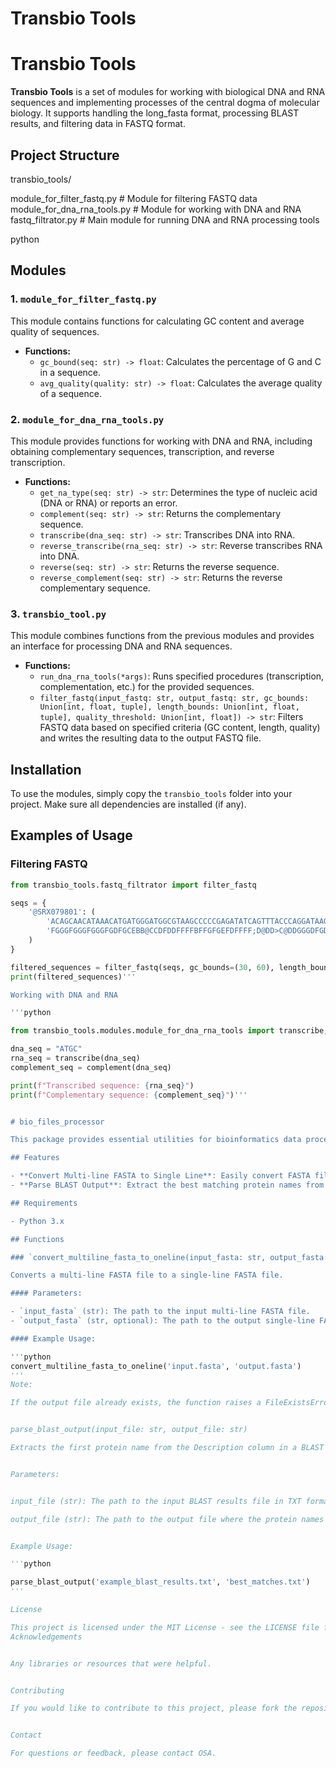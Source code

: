 # Transbio Tools

# Transbio Tools

**Transbio Tools** is a set of modules for working with biological DNA and RNA sequences and implementing processes of the central dogma of molecular biology. It supports handling the long_fasta format, processing BLAST results, and filtering data in FASTQ format.

## Project Structure

transbio_tools/

module_for_filter_fastq.py  # Module for filtering FASTQ data
module_for_dna_rna_tools.py # Module for working with DNA and RNA
fastq_filtrator.py  # Main module for running DNA and RNA processing tools


python

## Modules

### 1. `module_for_filter_fastq.py`

This module contains functions for calculating GC content and average quality of sequences.

- **Functions:**
  - `gc_bound(seq: str) -> float`: Calculates the percentage of G and C in a sequence.
  - `avg_quality(quality: str) -> float`: Calculates the average quality of a sequence.

### 2. `module_for_dna_rna_tools.py`

This module provides functions for working with DNA and RNA, including obtaining complementary sequences, transcription, and reverse transcription.

- **Functions:**
  - `get_na_type(seq: str) -> str`: Determines the type of nucleic acid (DNA or RNA) or reports an error.
  - `complement(seq: str) -> str`: Returns the complementary sequence.
  - `transcribe(dna_seq: str) -> str`: Transcribes DNA into RNA.
  - `reverse_transcribe(rna_seq: str) -> str`: Reverse transcribes RNA into DNA.
  - `reverse(seq: str) -> str`: Returns the reverse sequence.
  - `reverse_complement(seq: str) -> str`: Returns the reverse complementary sequence.

### 3. `transbio_tool.py`

This module combines functions from the previous modules and provides an interface for processing DNA and RNA sequences.

- **Functions:**
  - `run_dna_rna_tools(*args)`: Runs specified procedures (transcription, complementation, etc.) for the provided sequences.
  - `filter_fastq(input_fastq: str, output_fastq: str, gc_bounds: Union[int, float, tuple], length_bounds: Union[int, float, tuple], quality_threshold: Union[int, float]) -> str`: Filters FASTQ data based on specified criteria (GC content, length, quality) and writes the resulting data to the output FASTQ file.

## Installation

To use the modules, simply copy the `transbio_tools` folder into your project. Make sure all dependencies are installed (if any).

## Examples of Usage

### Filtering FASTQ

```python
from transbio_tools.fastq_filtrator import filter_fastq

seqs = {
    '@SRX079801': (
        'ACAGCAACATAAACATGATGGGATGGCGTAAGCCCCCGAGATATCAGTTTACCCAGGATAAGAGATTAAATTATGAGCAACATTATTAA',
        'FGGGFGGGFGGGFGDFGCEBB@CCDFDDFFFFBFFGFGEFDFFFF;D@DD>C@DDGGGDFGDGG?GFGFEGFGGEF@FDGGGFGFBGGD'
    )
}

filtered_sequences = filter_fastq(seqs, gc_bounds=(30, 60), length_bounds=(0, 100), quality_threshold=20)
print(filtered_sequences)'''

Working with DNA and RNA

'''python

from transbio_tools.modules.module_for_dna_rna_tools import transcribe, complement

dna_seq = "ATGC"
rna_seq = transcribe(dna_seq)
complement_seq = complement(dna_seq)

print(f"Transcribed sequence: {rna_seq}")
print(f"Complementary sequence: {complement_seq}")'''


# bio_files_processor

This package provides essential utilities for bioinformatics data processing, including converting multi-line FASTA files to single-line format and parsing BLAST output files to extract protein names. 

## Features

- **Convert Multi-line FASTA to Single Line**: Easily convert FASTA files formatted with multiple lines into a more compact single-line format.
- **Parse BLAST Output**: Extract the best matching protein names from BLAST results and save them to a text file.

## Requirements

- Python 3.x

## Functions

### `convert_multiline_fasta_to_oneline(input_fasta: str, output_fasta: str = "output_short")`

Converts a multi-line FASTA file to a single-line FASTA file.

#### Parameters:

- `input_fasta` (str): The path to the input multi-line FASTA file.
- `output_fasta` (str, optional): The path to the output single-line FASTA file. Default is `"output_short"`.

#### Example Usage:

'''python
convert_multiline_fasta_to_oneline('input.fasta', 'output.fasta')
'''
Note:

If the output file already exists, the function raises a FileExistsError.


parse_blast_output(input_file: str, output_file: str)

Extracts the first protein name from the Description column in a BLAST results file and saves them to a new file.


Parameters:


input_file (str): The path to the input BLAST results file in TXT format.

output_file (str): The path to the output file where the protein names will be saved.


Example Usage:

'''python

parse_blast_output('example_blast_results.txt', 'best_matches.txt')
'''

License

This project is licensed under the MIT License - see the LICENSE file for details.
Acknowledgements


Any libraries or resources that were helpful.


Contributing

If you would like to contribute to this project, please fork the repository and submit a pull request.


Contact

For questions or feedback, please contact OSA.
